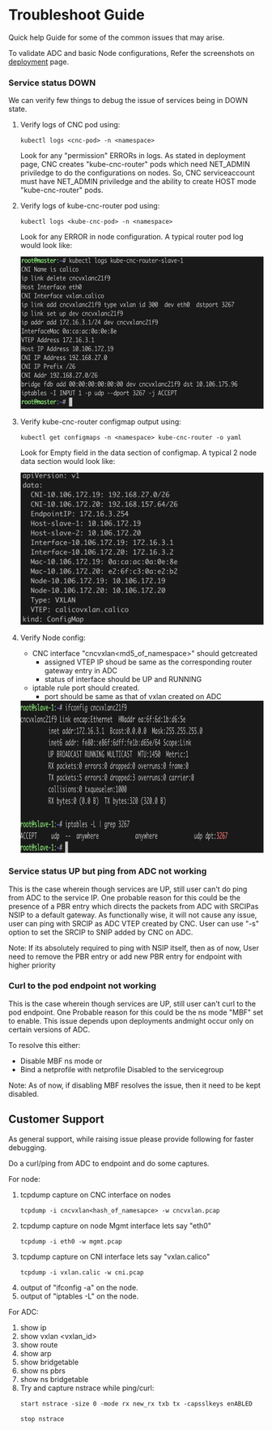 # Troubleshoot Guide

Quick help Guide for some of the common issues that may arise.

To validate ADC and basic Node configurations, Refer the screenshots on [deployment](deploy/README.md) page.

### Service status DOWN

We can verify few things to debug the issue of services being in DOWN state.

1. Verify logs of CNC pod using:

   ```
   kubectl logs <cnc-pod> -n <namespace>
   ```

   Look for any "permission" ERRORs in logs. As stated in deployment page, CNC creates "kube-cnc-router" pods    which need NET_ADMIN priviledge to do the configurations on nodes. So, CNC serviceaccount must have 
   NET_ADMIN priviledge and the ability to create HOST mode "kube-cnc-router" pods.

2. Verify logs of kube-cnc-router pod using:

   ```
   kubectl logs <kube-cnc-pod> -n <namespace>
   ```

   Look for any ERROR in node configuration. A typical router pod log would look like:

   <img src="images/router-pod-log.png" width="600" height="300">

3. Verify kube-cnc-router configmap output using:

   ```
   kubectl get configmaps -n <namespace> kube-cnc-router -o yaml
   ```
   Look for Empty field in the data section of configmap. A typical 2 node data section would look like:

   <img src="images/router-cmap-data.png" width="600" height="300">

4. Verify Node config:
   - CNC interface "cncvxlan<md5_of_namespace>" should getcreated
       - assigned VTEP IP shoud be same as the corresponding router gateway entry in ADC
       - status of interface should be UP and RUNNING
   - iptable rule port should created.
       - port should be same as that of vxlan created on ADC
       

   <img src="images/slave-1.png" width="600" height="300">


### Service status UP but ping from ADC not working

This is the case wherein though services are UP, still user can't do ping from ADC to the service IP. 
One probable reason for this could be the presence of a PBR entry which directs the packets from ADC with SRCIPas NSIP to a default gateway.
As functionally wise, it will not cause any issue, user can ping with SRCIP as ADC VTEP created by CNC. User can use "-s" option to set the SRCIP to SNIP added by CNC on ADC.

Note: If its absolutely required to ping with NSIP itself, then as of now, User need to remove the PBR entry or add new PBR entry for endpoint with higher priority

### Curl to the pod endpoint not working

This is the case wherein though services are UP, still user can't curl to the pod endpoint.
One Probable reason for this could be the ns mode "MBF" set to enable. This issue depends upon deployments andmight occur only on certain versions of ADC.

To resolve this either:
- Disable MBF ns mode
or
- Bind a netprofile with netprofile Disabled to the servicegroup

Note: As of now, if disabling MBF resolves the issue, then it need to be kept disabled.

## Customer Support

As general support, while raising issue please provide following for faster debugging.

Do a curl/ping from ADC to endpoint and do some captures.

For node:

1. tcpdump capture on CNC interface on nodes
   ```
   tcpdump -i cncvxlan<hash_of_namesapce> -w cncvxlan.pcap
   ```
2. tcpdump capture on node Mgmt interface lets say "eth0"
   ```
   tcpdump -i eth0 -w mgmt.pcap
   ```
3. tcpdump capture on CNI interface lets say "vxlan.calico"
   ```
   tcpdump -i vxlan.calic -w cni.pcap
   ```
4. output of "ifconfig -a" on the node.
5. output of "iptables -L" on the node.


For ADC:
1. show ip
2. show vxlan <vxlan_id>
3. show route
4. show arp
5. show bridgetable
6. show ns pbrs
7. show ns bridgetable
8. Try and capture nstrace while ping/curl:
   ```
   start nstrace -size 0 -mode rx new_rx txb tx -capsslkeys enABLED
   ```
   ```
   stop nstrace
   ```
